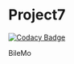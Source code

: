 # Project7

[![Codacy Badge](https://api.codacy.com/project/badge/Grade/0f2bb10b40e044f39cc9941302ed5397)](https://app.codacy.com/manual/vbopenclass/Project7?utm_source=github.com&utm_medium=referral&utm_content=vbopenclass/Project7&utm_campaign=Badge_Grade_Settings)

BileMo

